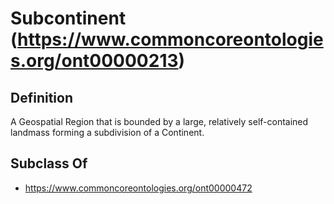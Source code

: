 # Subcontinent (https://www.commoncoreontologies.org/ont00000213)

## Definition
A Geospatial Region that is bounded by a large, relatively self-contained landmass forming a subdivision of a Continent.

## Subclass Of
- https://www.commoncoreontologies.org/ont00000472


